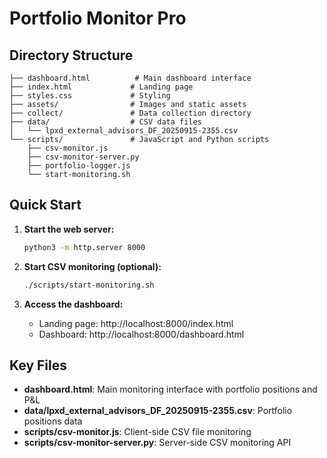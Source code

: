# Portfolio Monitor Pro

## Directory Structure

```
├── dashboard.html          # Main dashboard interface
├── index.html             # Landing page
├── styles.css             # Styling
├── assets/                # Images and static assets
├── collect/               # Data collection directory
├── data/                  # CSV data files
│   └── lpxd_external_advisors_DF_20250915-2355.csv
└── scripts/               # JavaScript and Python scripts
    ├── csv-monitor.js
    ├── csv-monitor-server.py
    ├── portfolio-logger.js
    └── start-monitoring.sh
```

## Quick Start

1. **Start the web server:**
   ```bash
   python3 -m http.server 8000
   ```

2. **Start CSV monitoring (optional):**
   ```bash
   ./scripts/start-monitoring.sh
   ```

3. **Access the dashboard:**
   - Landing page: http://localhost:8000/index.html
   - Dashboard: http://localhost:8000/dashboard.html

## Key Files

- **dashboard.html**: Main monitoring interface with portfolio positions and P&L
- **data/lpxd_external_advisors_DF_20250915-2355.csv**: Portfolio positions data
- **scripts/csv-monitor.js**: Client-side CSV file monitoring
- **scripts/csv-monitor-server.py**: Server-side CSV monitoring API
